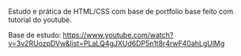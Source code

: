 Estudo e prática de HTML/CSS com base de portfolio base feito com tutorial do youtube.

Base de estudo:
https://www.youtube.com/watch?v=3v2RUozpDVw&list=PLaLQ4gJXUd6DP5n1t8r4rwF40ahLgUlMg
